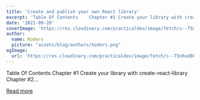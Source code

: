```yaml
---
title: 'Create and publish your own React library'
excerpt: 'Table Of Contents    Chapter #1 Create your library with create-react-library Chapter #2...'
date: '2021-09-20'
coverImage: 'https://res.cloudinary.com/practicaldev/image/fetch/s--T5nRud86--/c_imagga_scale,f_auto,fl_progressive,h_420,q_auto,w_1000/https://dev-to-uploads.s3.amazonaws.com/uploads/articles/kr35z8d44hlcq85s076k.png'
author:
  name: Koders
  picture: "assets/blog/authors/koders.png"
ogImage:
  url: 'https://res.cloudinary.com/practicaldev/image/fetch/s--T5nRud86--/c_imagga_scale,f_auto,fl_progressive,h_420,q_auto,w_1000/https://dev-to-uploads.s3.amazonaws.com/uploads/articles/kr35z8d44hlcq85s076k.png'
---
```


Table Of Contents    Chapter #1 Create your library with create-react-library Chapter #2...

[Read more](https://dev.to/bornfightcompany/create-and-publish-your-own-react-library-3cc8)
